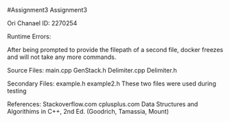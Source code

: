 #Assignment3
Assignment3

Ori Chanael
ID: 2270254

Runtime Errors:

After being prompted to provide the filepath of a second file, docker freezes and will not
take any more commands.

Source Files:
main.cpp
GenStack.h
Delimiter.cpp
Delimiter.h

Secondary Files:
example.h
example2.h
These two files were used during testing

References:
Stackoverflow.com
cplusplus.com
Data Structures and Algorithims in C++, 2nd Ed. (Goodrich, Tamassia, Mount)
